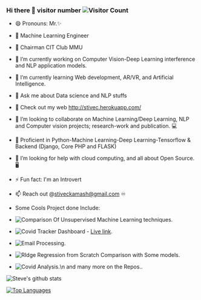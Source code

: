 
### Hi there 👋 visitor number ![Visitor Count](https://profile-counter.glitch.me/Stephen-Kamau/count.svg)
- 😄 Pronouns: Mr.✨
- 🔰  Machine Learning Engineer 
- 🤖 Chairman CIT Club MMU
- 🔭 I’m currently working on Computer Vision-Deep Learning interference  and NLP application models. 
- 🌱 I’m currently learning Web development, AR/VR, and Artificial Intelligence.
- 💬 Ask me about Data science and NLP stuffs
- 💨 Check out my web  http://stivec.herokuapp.com/
- 👯 I’m looking to collaborate on Machine Learning/Deep Learning, NLP and Computer vision projects; research-work and publication. 💻
- 🛄 Proficient in Python-Machine Learning-Deep Learning-Tensorflow & Backend (Django, Core PHP and FLASK) 
- 🤔 I’m looking for help with cloud computing, and all about Open Source. 🖥
- ⚡ Fun fact: I'm an Introvert
- 📫 Reach out @stiveckamash@gmail.com ♾ 

- Some Cools Project done Include:
- ![Comparison Of Unsupervised Machine Learning techniques ](https://github.com/Stephen-Kamau/Unsupervised_learning_algorithm_comparisons).
- ![Covid Tracker Dashboard](https://github.com/Stephen-Kamau/covid19_dash_app) - [Live link](http://covidtracker2021.herokuapp.com/).
- ![Email Processing](https://github.com/Stephen-Kamau/Email_processing-and-cleaning).
- ![RIdge Regression from Scratch Comparison with Some models](https://github.com/Stephen-Kamau/Ridge_regression_From_scratch_comparison_with_other).
- ![Covid Analysis](https://github.com/Stephen-Kamau/Covid19_Analysis).\n
  and many more on the Repos..

 ![Steve's github stats](https://github-readme-stats.vercel.app/api?username=Stephen-Kamau&show_icons=true&theme=radical)
 
 [![Top Languages](https://github-readme-stats.vercel.app/api/top-langs/?username=Stephen-Kamau&layout=compact)](https://github.com/Stephen-Kamau/github-readme-stats)


